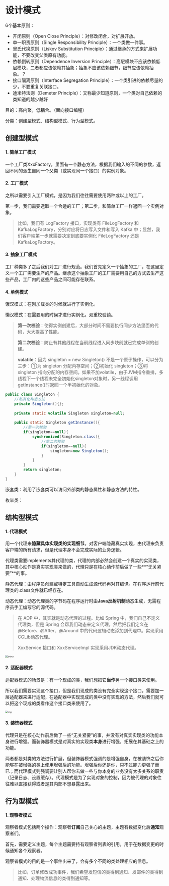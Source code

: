 # 设计模式

6个基本原则：

- 开闭原则（Open Close Principle）：对修改闭合，对扩展开放。
- 单一职责原则（Single Responsibility Principle）：一个类做一件事。
- 里氏代换原则（Liskov Substitution Principle）：通过继承的方式来扩展功能，不要改变父类原有功能。
- 依赖倒转原则（Dependence Inversion Principle）：高层模块不应该依赖低层模块，二者都应该依赖其抽象；抽象不应该依赖细节，细节应该依赖抽象。？
- 接口隔离原则（Interface Segregation Principle）：一个类引进的依赖尽量的少，不要重复关联接口。
- 迪米特法则（Demeter Principle）：又称最少知道原则，一个类对自己依赖的类知道的越少越好

目的：高内聚，低耦合。（面向接口编程）

分类：创建型模式、结构型模式、行为型模式。



## 创建型模式

#### 1. 简单工厂模式

一个工厂类XxxFactory，里面有一个静态方法，根据我们输入的不同的参数，返回不同的派生自同一个父类（或实现同一个接口）的实例对象。

#### 2. 工厂模式

之所以需要引入工厂模式，是因为我们往往需要使用两种或以上的工厂。

第一步，我们需要选取一个合适的工厂；第二步，和简单工厂一样返回一个实例对象。

> 比如，我们有 LogFactory 接口，实现类有 FileLogFactory 和 KafkaLogFactory，分别对应将日志写入文件和写入 Kafka 中；显然，我们客户端第一步就需要决定到底要实例化 FileLogFactory 还是 KafkaLogFactory。

#### 3. 抽象工厂模式

工厂种类多了之后我们对工厂进行规范。我们首先定义一个抽象的工厂，在这里定义一个工厂需要生产的产品。继承这个抽象工厂的工厂需要用自己的方式去生产这些产品，工厂内的这些产品之间可能存在联系。

#### 4. 单例模式

饿汉模式：在刚加载类的时候就进行了实例化。

懒汉模式：在需要用的时候才进行实例化。双重校验锁。

> **第一次校验**：使得实例创建后，大部分时间不需要执行同步方法里面的代码，大大提高了性能。
>
> **第二次校验**：防止有其他线程在当前线程进入同步块前就已完成单例的创建。
>
> **volatile**：因为 singleton = new Singleton() 不是一个原子操作，可以分为三步：①为 singleton 分配内存空间；②初始化 singleton；③将 singleton 指向分配的内存空间。如果不加volatile，由于JVM指令重排，多线程下一个线程未完全初始化singleton对象时，另一线程调用getInstance()时返回一个半初始化的对象。

```Java
public class Singleton {
	//私有化构造方法
 	private Singleton(){};
 
 	private static volatile Singleton singleton=null;
 
	public static Singleton getInstance(){
 		//第一次校验
        if(singleton==null){     
            synchronized(Singleton.class){
                //第二次校验
                if(singleton==null){     
                	singleton=new Singleton();
                }
            }
		}
		return singleton;
    }   
}
```

嵌套类：利用了嵌套类可以访问外部类的静态属性和静态方法的特性。

枚举类：



## 结构型模式

#### 1. 代理模式

用一个代理来**隐藏具体实现类的实现细节**。对客户端隐藏真实实现，由代理来负责客户端的所有请求，但是代理本身不会完成实际的业务逻辑。

代理类需要implements其代理的类，代理的内部必然会创建一个真实的实现类，其中核心动作是真实实现类来做的，代理只是在核心动作前后做了一些**“无关紧要”**的事。

静态代理：由程序员创建或特定工具自动生成源代码再对其编译。在程序运行前代理类的.class文件就已经存在。

动态代理：动态代理类的字节码在程序运行时由**Java反射机制**动态生成，无需程序员手工编写它的源代码。

>在 AOP 中，其实就是动态代理的过程。比如 Spring 中，我们自己不定义代理类，但是 Spring 会帮我们动态来定义代理，然后把我们定义在 @Before、@After、@Around 中的代码逻辑动态添加到代理中。实现采用CGLib动态代理。
>
>XxxService 接口和 XxxServiceImpl 实现采用JDK动态代理。

<img src="https://user-gold-cdn.xitu.io/2018/10/19/1668ac9a05ed0c11?imageView2/0/w/1280/h/960/format/webp/ignore-error/1" alt="proxy" style="zoom:50%;" />

#### 2. 适配器模式

适配器模式的场景是：有一个现成的类，我们想把它**当作**另一个接口类来使用。

所以我们需要实现这个接口，但是我们现成的类没有完全实现这个接口，需要加一层适配器来进行适配，在适配器中实现现成的类中没有实现的方法，然后我们就可以把这个现成的类看作这个接口类来使用了。

<img src="https://user-gold-cdn.xitu.io/2018/10/19/1668ac9a06512b0c?imageslim" alt="img" style="zoom:50%;" />

#### 3. 装饰器模式

代理只是在核心动作前后做了一些“无关紧要”的事，并没有对真实实现类的功能本身进行增强。而装饰器模式是对真实的实现类**本身**进行增强，拓展在其基础之上的功能。

两者都是对类的方法进行扩展，但装饰器模式强调的是增强自身，在被装饰之后你能够在被增强的类上使用增强后的功能。增强后你还是你，只不过能力更强了而已；而代理模式则强调要让别人帮你去做一些与你本身的业务没有太多关系的职责（记录日志、设置缓存）。代理模式是为了实现对象的控制，因为被代理的对象往往难以直接获得或者是其内部不想暴露出来。



## 行为型模式

#### 1. 观察者模式

观察者模式包括两个操作：观察者**订阅**自己关心的主题，主题有数据变化后**通知**观察者们。

首先，需要定义主题，每个主题需要持有观察者列表的引用，用于在数据变更的时候通知各个观察者。

观察者模式的目的是一个事件出来了，会有多个不同的类处理相应的信息。

>比如，订单修改成功事件，我们希望发短信的类得到通知、发邮件的类得到通知、处理物流信息的类得到通知等。

























